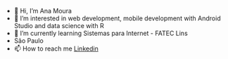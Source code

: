 - 👋 Hi, I’m Ana Moura
- 👀 I’m interested in web development, mobile development with Android Studio and data science with R
- 🌱 I’m currently learning Sistemas para Internet - FATEC Lins
- São Paulo
- 📫 How to reach me [Linkedin](https://www.linkedin.com/in/ana-cristina-moura-14a3951b3)

<!---
ahmourao/ahmourao is a ✨ special ✨ repository because its `README.md` (this file) appears on your GitHub profile.
You can click the Preview link to take a look at your changes.
--->
